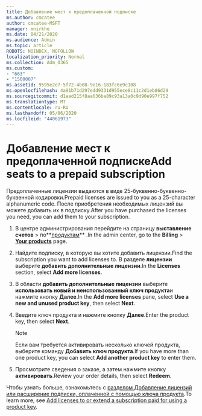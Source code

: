 ```yaml
---
title: Добавление мест к предоплаченной подписке
ms.author: cmcatee
author: cmcatee-MSFT
manager: mnirkhe
ms.date: 04/21/2020
ms.audience: Admin
ms.topic: article
ROBOTS: NOINDEX, NOFOLLOW
localization_priority: Normal
ms.collection: Adm_O365
ms.custom:
- "663"
- "1500007"
ms.assetid: 9595e2e7-5f72-4b08-9e16-183fc6e9c108
ms.openlocfilehash: 4a91b71d297edd9331d955ece8c11c2d1eb86d29
ms.sourcegitcommit: d1aad215f8aa636ba89c93a13a0c9d90e997f752
ms.translationtype: MT
ms.contentlocale: ru-RU
ms.lasthandoff: 05/06/2020
ms.locfileid: "44061973"
---
```

# <a name="add-seats-to-a-prepaid-subscription"></a><span data-ttu-id="66b0c-102">Добавление мест к предоплаченной подписке</span><span class="sxs-lookup"><span data-stu-id="66b0c-102">Add seats to a prepaid subscription</span></span>

<span data-ttu-id="66b0c-103">Предоплаченные лицензии выдаются в виде 25-буквенно-буквенно-буквенной кодировки.</span><span class="sxs-lookup"><span data-stu-id="66b0c-103">Prepaid licenses are issued to you as a 25-character alphanumeric code.</span></span> <span data-ttu-id="66b0c-104">После приобретения необходимых лицензий вы можете добавить их в подписку.</span><span class="sxs-lookup"><span data-stu-id="66b0c-104">After you have purchased the licenses you need, you can add them to your subscription.</span></span> 

1. <span data-ttu-id="66b0c-105">В центре администрирования перейдите на страницу **выставление счетов** > по**[продуктам](https://go.microsoft.com/fwlink/p/?linkid=842054)** .</span><span class="sxs-lookup"><span data-stu-id="66b0c-105">In the admin center, go to the **Billing** > **[Your products](https://go.microsoft.com/fwlink/p/?linkid=842054)** page.</span></span>

2. <span data-ttu-id="66b0c-106">Найдите подписку, в которую вы хотите добавить лицензии.</span><span class="sxs-lookup"><span data-stu-id="66b0c-106">Find the subscription you want to add licenses to.</span></span> <span data-ttu-id="66b0c-107">В разделе **лицензии** выберите **добавить дополнительные лицензии**.</span><span class="sxs-lookup"><span data-stu-id="66b0c-107">In the **Licenses** section, select **Add more licenses**.</span></span>

3. <span data-ttu-id="66b0c-108">В области **добавить дополнительные лицензии** выберите **использовать новый и неиспользованный ключ продукта**и нажмите кнопку **Далее**.</span><span class="sxs-lookup"><span data-stu-id="66b0c-108">In the **Add more licenses** pane, select **Use a new and unused product key**, then select **Next**.</span></span>

4. <span data-ttu-id="66b0c-109">Введите ключ продукта и нажмите кнопку **Далее**.</span><span class="sxs-lookup"><span data-stu-id="66b0c-109">Enter the product key, then select **Next**.</span></span>

    > [!NOTE]
    > <span data-ttu-id="66b0c-110">Если вам требуется активировать несколько ключей продукта, выберите команду **Добавить ключ продукта**.</span><span class="sxs-lookup"><span data-stu-id="66b0c-110">If you have more than one product key, you can select **Add another product key** to enter them.</span></span>

5. <span data-ttu-id="66b0c-111">Просмотрите сведения о заказе, а затем нажмите кнопку **активировать**.</span><span class="sxs-lookup"><span data-stu-id="66b0c-111">Review your order details, then select **Redeem**.</span></span>

<span data-ttu-id="66b0c-112">Чтобы узнать больше, ознакомьтесь с [разделом Добавление лицензий или расширение подписки, оплаченной с помощью ключа продукта](https://docs.microsoft.com/office365/admin/misc/add-licenses-using-product-key).</span><span class="sxs-lookup"><span data-stu-id="66b0c-112">To learn more, see [Add licenses to or extend a subscription paid for using a product key](https://docs.microsoft.com/office365/admin/misc/add-licenses-using-product-key).</span></span>